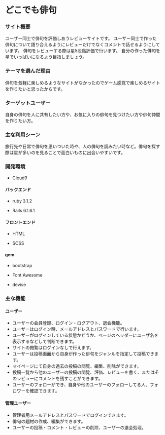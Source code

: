 # どこでも俳句

### サイト概要

ユーザー同士で俳句を評価しあうレビューサイトです。
ユーザー同士で作った俳句について語り合えるようにレビューだけでなくコメントで話せるようにしています。
俳句をレビューする際は星5段階評価で行います。
自分の作った俳句を星でいっぱいになるよう目指しましょう。

### テーマを選んだ理由

俳句を気軽に楽しめるようなサイトがなかったのでゲーム感覚で楽しめるサイトを作りたいと思ったからです。

### ターゲットユーザー

自身の俳句を人に共有したい方や、お気に入りの俳句を見つけたい方や俳句仲間を作りたい方。

### 主な利用シーン

旅行先や日常で俳句を思いついた時や、人の俳句を読みたい時など。俳句を探す際は星が多いのを見ることで面白いものに出会いやすいです。

### 開発環境

* Cloud9

#### バックエンド

* ruby 3.1.2

* Rails 6.1.6.1

#### フロントエンド

* HTML

* SCSS

#### gem

* bootstrap

* Font Awesome

* devise

### 主な機能

#### ユーザー

* ユーザーの会員登録、ログイン・ログアウト、退会機能。
* ユーザーはログイン時、メールアドレスとパスワードで行います。
* ユーザーがログインしている状態かどうか、ページのヘッダーにユーザ名を表示するなどして判断できます。
* サイトの閲覧はログインなしで行えます。
* ユーザーは投稿画面から自身が作った俳句をジャンルを指定して投稿できます。
* マイページにて自身の過去の投稿の閲覧、編集、削除ができます。
* 投稿一覧から他のユーザーの投稿の閲覧、評価、レビューを書く、またはそのレビューにコメントを残すことができます。
* ユーザーのフォローができ、自身や他のユーザーのフォローしてる人、フォロワーを確認できます。

#### 管理ユーザー

* 管理者用メールアドレスとパスワードでログインできます。
* 俳句の題材の作成、編集ができます。
* ユーザーの投稿・コメント・レビューの削除、ユーザーの退会処理。
